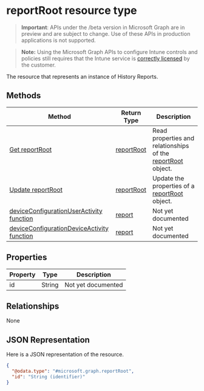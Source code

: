 ﻿# reportRoot resource type

> **Important**: APIs under the /beta version in Microsoft Graph are in preview and are subject to change. Use of these APIs in production applications is not supported.

> **Note:** Using the Microsoft Graph APIs to configure Intune controls and policies still requires that the Intune service is [correctly licensed](https://go.microsoft.com/fwlink/?linkid=839381) by the customer.

The resource that represents an instance of History Reports.
## Methods
|Method|Return Type|Description|
|---|---|---|
|[Get reportRoot](../api/intune_deviceconfig_reportroot_get.md)|[reportRoot](../resources/intune_deviceconfig_reportroot.md)|Read properties and relationships of the [reportRoot](../resources/intune_deviceconfig_reportroot.md) object.|
|[Update reportRoot](../api/intune_deviceconfig_reportroot_update.md)|[reportRoot](../resources/intune_deviceconfig_reportroot.md)|Update the properties of a [reportRoot](../resources/intune_deviceconfig_reportroot.md) object.|
|[deviceConfigurationUserActivity function](../api/intune_deviceconfig_reportroot_deviceconfigurationuseractivity.md)|[report](../resources/intune_deviceconfig_report.md)|Not yet documented|
|[deviceConfigurationDeviceActivity function](../api/intune_deviceconfig_reportroot_deviceconfigurationdeviceactivity.md)|[report](../resources/intune_deviceconfig_report.md)|Not yet documented|

## Properties
|Property|Type|Description|
|---|---|---|
|id|String|Not yet documented|

## Relationships
None
## JSON Representation
Here is a JSON representation of the resource.
<!-- {
  "blockType": "resource",
  "keyProperty": "id",
  "@odata.type": "microsoft.graph.reportRoot"
}
-->
```json
{
  "@odata.type": "#microsoft.graph.reportRoot",
  "id": "String (identifier)"
}
```



